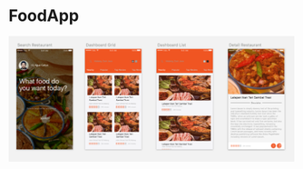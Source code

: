 # FoodApp

<img src="https://github.com/iosdevmoscow/FoodApp/blob/master/FoodApp.png?raw=true" alt="FoodApp" >
